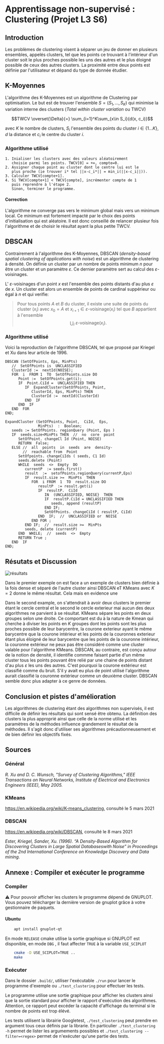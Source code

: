 # Apprentissage non-supervisé : Clustering (Projet L3 S6)

## Introduction
Les problèmes de clustering visent à séparer un jeu de donner en plusieurs ensembles, appelés clusters, tel que les points ce trouvant à l'intérieur d'un cluster soit le plus proches possible les uns des autres et le plus éloigné possible de ceux des autres clusters. La proximité entre deux points est définie par l'utilisateur et dépand du type de donnée étudier. 

## K-Moyennes
L'algorithme des K-Moyennes est un algorithme de Clustering par optimisation. Le but est de trouver l'ensemble $S = (S_1, \dots, S_K)$ qui minimise la variation interne des clusters (*Total within cluster variation* ou TWCV)

$$TWCV  \overset{\Delta}{=} \sum_{i=1}^K\sum_{x\in S_i}{d(x, c_i)}$$

avec $K$ le nombre de clusters, $S_i$ l'ensemble des points du cluster $i\in\{1\dots K\}$, $d$ la distance et $c_i$ le centre du cluster $i$.  

### Algorithme utilisé

```
1. Inialiser les clusters avec des valeurs aléatoirement 
   choisie parmi les points. TWCV[0] = +∞, compte=0.
2. Assigner chaque point au cluster dont le centre lui est le 
   plus proche (ie trouver i* tel ||x-c_i*|| = min_i(||x-c_i||)).
3. Calculer TWCV[compte+1].
4. Si TWCV[compte+1] < TWCV[compte], incrémenter compte de 1
   puis reprendre à l'étape 2. 
   Sinon, terminer le programme.
```

#### Correction
L'algorithme ne converge pas vers le minimum global mais vers un minimum local. Ce minimum est fortement impacté par le choix des points d'initialisation qui est aléatoire. Il est donc conseillé de relancer plusieur fois l'algorithme et de choisir le résultat ayant la plus petite TWCV.


## DBSCAN

Contrairement à l'algorithme des K-Moyennes, DBSCAN  (*density-based spatial clustering of applications with noise*) est un algorithme de clustering à densité. On définie un cluster par un nombre de points minimum $n$ pour être un cluster et un paramètre $\varepsilon$. Ce dernier paramètre sert au calcul des $\varepsilon$-voisinages. 

L' $\varepsilon$-voisinages d'un point $x$ est l'ensemble des points distants d'au plus $\varepsilon$ de $x$. Un cluster est alors un ensemble de points de cardinal suppérieur ou égal à $n$ et qui verifie:

> Pour tous points $A$ et $B$ du cluster, il existe une suite de points du cluster $(x_i)$ avec $x_0= A$ et $x_{i+1} \in \varepsilon\text{-voisinage}(x_i)$ tel que $B$ appartient à l'ensemble
>$$ \bigcup_i \text{ $\varepsilon$-voisinage}(x_i). $$


### Algorithme utilisé

Voici la reproduction de l'algorithme DBSCAN, tel que proposé par
Kriegel et Xu dans leur article de 1996.

```
DBSCAN (SetOfPoints, Eps, MinPts)
   //  SetOfPoints is  UNCLASSIFIED
   ClusterId :=  nextId(NOISE);
   FOR  i  FROM 1  TO  SetOfPoints.size DO
      Point :=  SetOfPoints.get(i);
      IF  Point.CiId =  UNCLASSIFIED THEN
         IF  ExpandCluster(SetOfPoints, Point,
            ClusterId, Eps, MinPts) THEN
            ClusterId :=  nextId(ClusterId)
         END  IF
      END  IF
   END  FOR
END; 

ExpandCluster (SetOfPoints, Point,  CiId,  Eps,
               MinPts)  :  Boolean;
   seeds := SetOfPoints. regionQuery (Point, Eps ) 
   IF  seeds.size<MinPts THEN  //  no  core  point
      SetOfPoint. changeCl Id (Point, NOISE) 
      RETURN  False;
   ELSE //  all  points  in  seeds  are  density-
        //  reachable from  Point
      SetOfpoints. changeCiIds ( seeds, C1 Id) 
      seeds.delete (Point) 
      WHILE  seeds  <>  Empty  DO
         currentP  := seeds.first() 
         result  :=  setofPoints.regionQuery(currentP,Eps)
         IF  result.size >=  MinPts  THEN
            FOR  i FROM  1  TO  result.size DO
               resultP  := result.get(i) 
               IF  resultP.  CiId
                  IN  (UNCLASSIFIED, NOISE}  THEN
                  IF  resultP.CiId = UNCLASSIFIED THEN
                     seeds, append (resultP) 
                  END IF;
                  SetOfPoints. changeCiId ( resultP, CiId) 
               END  IF;  //  UNCLASSIFIED or  NOISE
            END FOR ;
         END IF;  //  result.size >=  MinPts
         seeds, delete (currentP) 
      END  WHILE;  //  seeds  <>  Empty
      RETURN True ;
   END  IF
END;
```

## Résutats et Discussion

![résultats](result.png)

Dans le premier exemple on est face a un exemple de clusters bien définie à la fois dense et séparé de l'autre cluster ainsi DBSCAN eT KMeans avec $K = 2$ donne le même résultat. Cela mais en evidence une

Dans le second example, on s'attendrait à avoir deux clusters le premier étant le cercle central et le second le cercle exterieur mai aucun des deux algorithmes ne parvient à se résultat.
KMeans sépare les points en deux groupes selon une droite. Ce comportant est du à la nature de Kmean qui cherche à diviser les points en $K$ groupes dont les points sont les plus proches possible de leur barycentre, la courone exterieur ayant le même barycentre que la courone intérieur et les points de la couronnes exterieur étant plus éloigné de leur barycentre que les points de la couronne intérieur, la couronne extérieur ne peux pas être considéré comme une cluster valable pour l'algorithme KMeans.
DBSCAN, au contraire, est conçu autour de la notion de densité, il identifie commme faisant partie d'un même cluster tous les points pouvant être relié par une chaine de points distant d'au plus $\varepsilon$ les uns des autres. C'est pourquoi la courone extérieur est classifié comme du bruit. S'il y avait eu plus de point utilisé l'algorithme aurait classifié la couronne extérieur comme un deuxième cluster. DBSCAN semble donc plus adapter à ce genre de données.

## Conclusion et pistes d'amélioration

Les algorithmes de clustering étant des algorithmes non supervisés, il est difficile de définir les résultats qui sont sensé être obtenu. La définition des clusters la plus approprié ainsi que celle de la norme utilisé et les paramètres de la méthodes influence grandement le résultat de la méthodes. Il s'agit donc d'utiliser ses algorithmes précautionneusement et de bien définir les objectifs fixés.

## Sources

### Général
*R. Xu and D. C. Wunsch, "Survey of Clustering Algorithms," IEEE Transactions on Neural Networks,
Institute of Electrical and Electronics Engineers (IEEE), May 2005.*

### KMeans
https://en.wikipedia.org/wiki/K-means_clustering, consulté le 5 mars 2021

### DBSCAN
https://en.wikipedia.org/wiki/DBSCAN, consulté le 8 mars 2021

*Ester, Kriegel, Sander, Xu. (1996). “A Density-Based Algorithm for Discovering Clusters
in Large Spatial Databaseswith Noise” in Proceedings of the 2nd International Conference on Knowledge Discovery and Data mining.*


## Annexe : Compiler et exécuter le programme

### Compiler

:warning: Pour pouvoir afficher les clusters le programme dépend de GNUPLOT. Vous pouvez télécharger la dernière version de gnuplot grâce à votre gestionnaire de paquets. 

#### Ubuntu

```bash
    apt install gnuplot-qt
```
En mode `RELEASE` cmake utilise la sortie graphique si GNUPLOT est disponible, en mode `DBG` , il faut affecter `TRUE` à la variable `USE_SCIPLOT`

```bash
    cmake -D USE_SCIPLOT=TRUE ..
    make
```

### Exécuter

Dans le dossier `.build/`, utiliser l'exécutable `./run` pour lancer le programme d'exemple ou `./test_clustering` pour effectuer les tests.

Le programme utilise une sortie graphique pour afficher les clusters ainsi que la sortie standard pour afficher le rapport d'exécution des algorithmes. Attention, ce rapport peut excéder la capacité d'affichage du terminal si le nombre de points est trop élévé.

Les tests utilisent la librairie Googletest, `./test_clustering` peut prendre en argument tous ceux définis par la librarie. 
En particulier `./test_clustering -h` permet de lister les argumements possibles et `./test_clustering --filter=<regex>` permet de n'exécuter qu'une partie des tests.